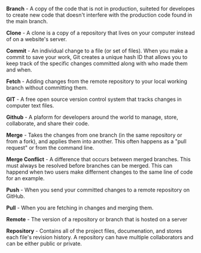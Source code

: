 **Branch** - A copy of the code that is not in production, suiteted for developes to create new code that doesn't interfere with the production code found in the main branch.

**Clone** - A clone is a copy of a repository that lives on your computer instead of on a website's server.

**Commit** - An individual change to a file (or set of files). When you make a commit to save your work, Git creates a unique hash ID that allows you to keep track of the specific changes committed along with who made them and when.

**Fetch** - Adding changes from the remote repository to your local working branch without committing them.

**GIT** - A free open source version control system that tracks changes in computer text files.

**Github** - A plaform for developers around the world to manage, store, collaborate, and share their code. 

**Merge** - Takes the changes from one branch (in the same repository or from a fork), and applies them into another. This often happens as a "pull request" or from the command line.

**Merge Conflict** - A difference that occurs between merged branches. This must always be resolved before branches can be merged. This can happend when two users make differnent changes to the same line of code for an example.

**Push** - When you send your committed changes to a remote repository on GitHub.

**Pull** - When you are fetching in changes and merging them.

**Remote** - The version of a repository or branch that is hosted on a server

**Repository** - Contains all of the project files, documenation, and stores each file's revision history. A repository can have multiple collaborators and can be either public or private.


